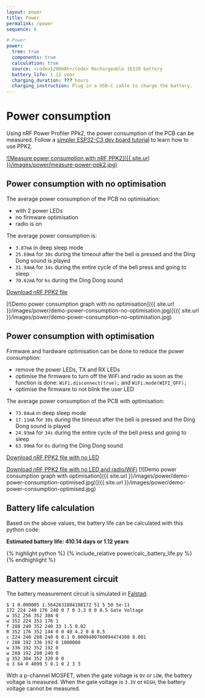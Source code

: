 ```yaml
---
layout: power
title: Power
permalink: /power
sequence: 6

# Power
power:
  tree: true
  components: true
  calculation: true
  source: <code>1200mAh</code> Rechargeable 16320 battery
  battery_life: 1.12 year
  charging_duration: ??? hours
  charging_instruction: Plug in a USB-C cable to charge the battery.
---
```


# Power consumption

Using nRF Power Profiler PPk2, the power consumption of the PCB can be measured. Follow a [simpler ESP32-C3 dev board tutorial](https://hutscape.com/tutorials/nrf-power-profiler-esp32c3) to learn how to use PPK2.

[![Measure power consumption with nRF PPK2]({{ site.url }}/images/power/measure-power-ppk2.jpg)]()

## Power consumption with no optimisation

The average power consumption of the PCB no optimisation:

- with 2 power LEDs
- no firmware optimisation
- radio is on

The average power consumption is:

- `3.87mA` in deep sleep mode
- `25.69mA` for `30s` during the timeout after the bell is pressed and the Ding Dong sound is played
- `31.94mA` for `34s` during the entire cycle of the bell press and going to sleep
- `70.62mA` for `6s` during the Ding Dong sound

<a href="{{ site.github.raw_content_url }}/power/demo-power-consumption-no-optimisation.ppk2" class="button is-info">Download nRF PPK2 file</a>

[![Demo power consumption graph with no optimisation]({{ site.url }}/images/power/demo-power-consumption-no-optimisation.jpg)]({{ site.url }}/images/power/demo-power-consumption-no-optimisation.jpg)

## Power consumption with optimisation

Firmware and hardware optimisation can be done to reduce the power consumption:

- remove the power LEDs, TX and RX LEDs
- optimise the firmware to turn off the WiFi and radio as soon as the function is done: `WiFi.disconnect(true);` and `WiFi.mode(WIFI_OFF);`
- optimise the firmware to not blink the user LED

The average power consumption of the PCB with optimisation:

- `73.04uA` in deep sleep mode
- `17.11mA` for `30s` during the timeout after the bell is pressed and the Ding Dong sound is played
- `24.93mA` for `34s` during the entire cycle of the bell press and going to sleep
- `63.99mA` for `6s` during the Ding Dong sound

<a href="{{ site.github.raw_content_url }}/power/demo-power-consumption-no-led.ppk2" class="button is-info">Download nRF PPK2 file with no LED</a>

<a href="{{ site.github.raw_content_url }}/power/demo-power-consumption-no-radio.ppk2" class="button is-info">Download nRF PPK2 file with no LED and radio/WiFi</a>
[![Demo power consumption graph with optimisation]({{ site.url }}/images/power/demo-power-consumption-optimised.jpg)]({{ site.url }}/images/power/demo-power-consumption-optimised.jpg)

## Battery life calculation

Based on the above values, the battery life can be calculated with this python code:

**Estimated battery life: 410.14 days or 1.12 years**

{% highlight python %}
{% include_relative power/calc_battery_life.py %}
{% endhighlight %}

## Battery measurement circuit

The battery measurement circuit is simulated in [Falstad](https://www.falstad.com/circuit/circuitjs.html?ctz=CQAgjCAMB0l3BWcAmWDLMgZgBxmcgCxg4CcS6IFkVApgLRhgBQYA7MiAYV4TewDZeNGmxBZoWcZKiyYSAOIBDAC60QANQD2AGxVKA5rWYB3cQk7IEQrBfGQekU+ctEX4NkJYAzLjhzC7kQ0WFJg0EgwGMwASu6C8YSOsnwghNCcIlARzADGXG7BfgFFItAQUXCkfJCeVViQAliECI6wkCwATsXgpJyhXn2yYPDwzgO9-XZgQ05myP6TPaXMBu4NPLb9mHLMWuIgAsl8pKRU2RVcB1jMQA).

```
$ 1 0.000005 1.5642631884188172 51 5 50 5e-11
172 224 240 176 240 0 7 0 3.3 0 0 0.5 Gate Voltage
w 352 256 352 304 0
w 352 224 352 176 1
f 288 240 352 240 33 1.5 0.02
R 352 176 352 144 0 0 40 4.2 0 0 0.5
c 224 240 288 240 0 0.1 0.0009400760094474308 0.001
r 288 192 336 192 0 1000000
w 336 192 352 192 0
w 288 192 288 240 0
g 352 304 352 320 0 0
o 3 64 0 4099 5 0.1 0 2 3 3
```

With a p-channel MOSFET, when the gate voltage is `0V` or `LOW`, the battery voltage is measured. When the gate voltage is `3.3V` or `HIGH`, the battery voltage cannot be measured.
